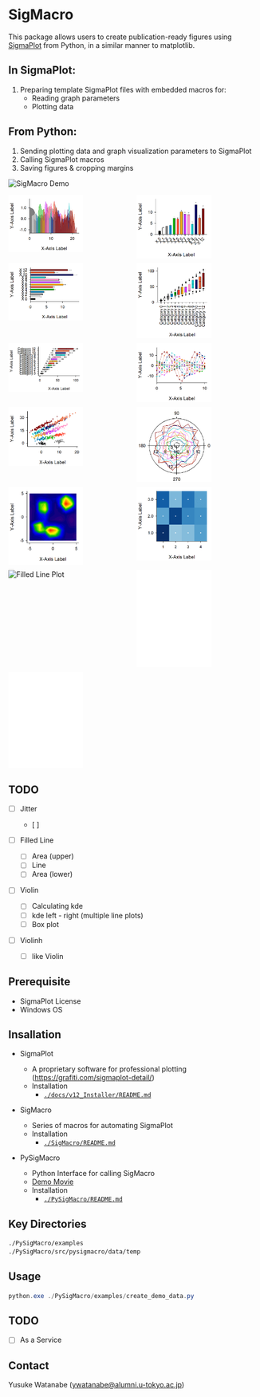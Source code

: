 <!-- ---
!-- Timestamp: 2025-04-07 22:02:35
!-- Author: ywatanabe
!-- File: /home/ywatanabe/win/documents/SigMacro/README.md
!-- --- -->

# SigMacro

This package allows users to create publication-ready figures using [SigmaPlot](https://grafiti.com/sigmaplot-v16/) from Python, in a similar manner to matplotlib.

## In SigmaPlot:
1. Preparing template SigmaPlot files with embedded macros for:
   - Reading graph parameters
   - Plotting data

## From Python:
1. Sending plotting data and graph visualization parameters to SigmaPlot
2. Calling SigmaPlot macros
3. Saving figures & cropping margins

![SigMacro Demo](./docs/demo.gif)

<div style="display: grid; grid-template-columns: repeat(2, 1fr); grid-gap: 10px;">
    <img src="templates/gif/area-area-area-area-area-area-area-area-area-area-area-area-area_cropped.gif" alt="Area Plot" width="150" />
    <img src="templates/gif/bar-bar-bar-bar-bar-bar-bar-bar-bar-bar-bar-bar-bar_cropped.gif" alt="Bar Plot" width="150" />
    <img src="templates/gif/barh-barh-barh-barh-barh-barh-barh-barh-barh-barh-barh-barh-barh_cropped.gif" alt="Horizontal Bar Plot" width="150" />
    <img src="templates/gif/box-box-box-box-box-box-box-box-box-box-box-box-box_cropped.gif" alt="Box Plot" width="150" />
    <img src="templates/gif/boxh-boxh-boxh-boxh-boxh-boxh-boxh-boxh-boxh-boxh-boxh-boxh-boxh_cropped.gif" alt="Horizontal Box Plot" width="150" />
    <img src="templates/gif/line-line-line-line-line-line-line-line-line-line-line-line-line_cropped.gif" alt="Line Plot" width="150" />
    <img src="templates/gif/scatter-scatter-scatter-scatter-scatter-scatter-scatter-scatter-scatter-scatter-scatter-scatter-scatter_cropped.gif" alt="Scatter Plot" width="150" />
    <img src="templates/gif/polar-polar-polar-polar-polar-polar-polar-polar-polar-polar-polar-polar-polar_cropped.gif" alt="Polar Plot" width="150" />
    <img src="templates/gif/contour_cropped.gif" alt="Contour Plot" width="150" />
    <img src="templates/gif/heatmap_cropped.gif" alt="Confusion Matrix" width="150" />
    <!-- Not implemented yet -->
    <img src="templates/gif/filled_line.gif" alt="Filled Line Plot" width="150" />
    <img src="templates/gif/violin-violin-violin-violin-violin-violin-violin-violin-violin-violin-violin-violin-violin_cropped.gif" alt="Violin Plot" width="150" />
    <img src="templates/gif/violinh-violinh-violinh-violinh-violinh-violinh-violinh-violinh-violinh-violinh-violinh-violinh-violinh_cropped.gif" alt="Horizontal Violin Plot" width="150" />
</div>

## TODO
- [ ] Jitter
  - [ ] 

- [ ] Filled Line
  - [ ] Area (upper)
  - [ ] Line
  - [ ] Area (lower)

- [ ] Violin
  - [ ] Calculating kde
  - [ ] kde left - right (multiple line plots)
  - [ ] Box plot

- [ ] Violinh
  - [ ] like Violin


## Prerequisite

 - SigmaPlot License 
 - Windows OS

## Insallation

- SigmaPlot
  - A proprietary software for professional plotting (https://grafiti.com/sigmaplot-detail/)
  - Installation
    - [`./docs/v12_Installer/README.md`](./docs/v12_Installer/README.md)

- SigMacro
  - Series of macros for automating SigmaPlot
  - Installation
    - [`./SigMacro/README.md`](./SigMacro/README.md)

- PySigMacro
  - Python Interface for calling SigMacro
  - [Demo Movie](https://onedrive.live.com/?qt=allmyphotos&photosData=%2Fshare%2F12F1169924695EF9%213150863%3Fithint%3Dvideo%26e%3DLnoc26&sw=bypassConfig&cid=12F1169924695EF9&id=12F1169924695EF9%213150863&authkey=%21AFE1u69Zha9Sois&v=photos)
  - Installation
    - [`./PySigMacro/README.md`](./PySigMacro/README.md)

## Key Directories

``` bash
./PySigMacro/examples
./PySigMacro/src/pysigmacro/data/temp
```

## Usage

``` powershell
python.exe ./PySigMacro/examples/create_demo_data.py
```

## TODO
- [ ] As a Service

## Contact
Yusuke Watanabe (ywatanabe@alumni.u-tokyo.ac.jp)

<!-- EOF -->